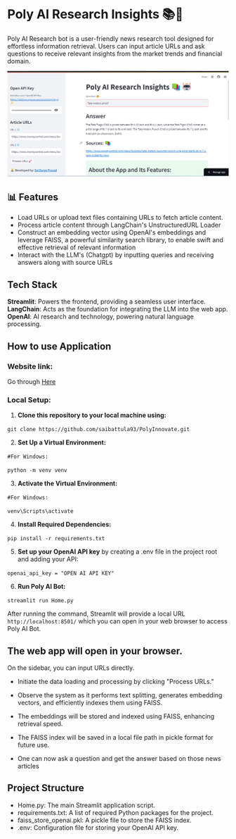 # Poly AI Research Insights 📚🤖

Poly AI Research bot is a user-friendly news research tool designed for effortless information retrieval. Users can input article URLs and ask questions to receive relevant insights from the market trends and financial domain.


![Poly Bot](https://github.com/saibattula93/PolyInnovate/blob/main/Poly%20Bot.png)


## 📊 Features
- Load URLs or upload text files containing URLs to fetch article content.
- Process article content through LangChain's UnstructuredURL Loader
- Construct an embedding vector using OpenAI's embeddings and leverage FAISS, a powerful similarity search library, to enable swift and effective retrieval of relevant information
- Interact with the LLM's (Chatgpt) by inputting queries and receiving answers along with source URLs


## Tech Stack
**Streamlit**: Powers the frontend, providing a seamless user interface. **LangChain**: Acts as the foundation for integrating the LLM into the web app. **OpenAI**: AI research and technology, powering natural language processing.

## How to use Application
### Website link:
Go through [Here](https://polyinnovate-52xkrhwtx8wn5pmh56wk3e.streamlit.app/)

### Local Setup:

1. **Clone this repository to your local machine using:**

```git clone https://github.com/saibattula93/PolyInnovate.git```

2. **Set Up a Virtual Environment:**

  ```#For Windows:```

  ```python -m venv venv```

3. **Activate the Virtual Environment:**

```#For Windows:```

```venv\Scripts\activate```

4. **Install Required Dependencies:**

```pip install -r requirements.txt```

5. **Set up your OpenAI API key** by creating a .env file in the project root and adding your API:

```openai_api_key = "OPEN AI API KEY"```

6. **Run Poly AI Bot:**

```streamlit run Home.py```

After running the command, Streamlit will provide a local URL ```http://localhost:8501/``` which you can open in your web browser to access Poly AI Bot.

## The web app will open in your browser.

On the sidebar, you can input URLs directly.

- Initiate the data loading and processing by clicking "Process URLs."

- Observe the system as it performs text splitting, generates embedding vectors, and efficiently indexes them using FAISS.

- The embeddings will be stored and indexed using FAISS, enhancing retrieval speed.

- The FAISS index will be saved in a local file path in pickle format for future use.

- One can now ask a question and get the answer based on those news articles


## Project Structure

- Home.py: The main Streamlit application script.
- requirements.txt: A list of required Python packages for the project.
- faiss_store_openai.pkl: A pickle file to store the FAISS index.
- .env: Configuration file for storing your OpenAI API key.
